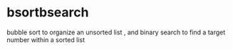 # bsortbsearch
bubble sort to organize an unsorted list , and binary search to find a target number within a sorted list

